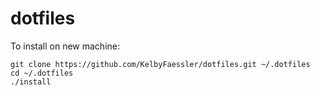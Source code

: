 # dotfiles

To install on new machine:
```
git clone https://github.com/KelbyFaessler/dotfiles.git ~/.dotfiles
cd ~/.dotfiles
./install
```
